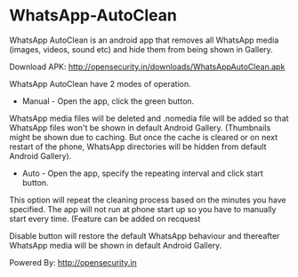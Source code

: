 WhatsApp-AutoClean
==================

WhatsApp AutoClean is an android app that removes all WhatsApp media (images, videos, sound etc) and hide them from being shown in Gallery.

Download APK: http://opensecurity.in/downloads/WhatsAppAutoClean.apk

WhatsApp AutoClean have 2 modes of operation.

* Manual - Open the app, click the green button. 

WhatsApp media files will be deleted and .nomedia file will be added so that WhatsApp files won't be shown in default Android Gallery. (Thumbnails might be shown due to caching. But once the cache is cleared or on next restart of the phone, WhatsApp directories will be hidden from default Android Gallery).

* Auto - Open the app, specify the repeating interval and click start button.

This option will repeat the cleaning process based on the minutes you have specified. The app will not run at phone start up so you have to manually start every time. (Feature can be added on recquest

Disable button will restore the default WhatsApp behaviour and thereafter WhatsApp media will be shown in default Android Gallery.

Powered By: http://opensecurity.in
